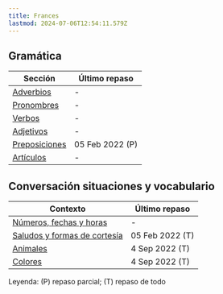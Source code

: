 ```yaml
---
title: Frances
lastmod: 2024-07-06T12:54:11.579Z
---
```


## Gramática

| Sección                        | Último repaso |
| ------------------------------ | ------------- |
| [Adverbios](gramatica/adverbios/)        | -              |
| [Pronombres](gramatica/pronombres/)      | -              |
| [Verbos](gramatica/verbos/)              | -              |
| [Adjetivos](gramatica/adjetivos/)        | -              |
| [Preposiciones](gramatica/preposiciones) | 05 Feb 2022 (P)  |
| [Artículos](gramatica/articulos)         | -              |


## Conversación situaciones y vocabulario

| Contexto                                      | Último repaso |
| --------------------------------------------- | ------------- |
| [Números, fechas y horas](vocabulario/numeros-fecha-hora) |  -            |
| [Saludos y formas de cortesía](vocabulario/salutations)   |  05 Feb 2022 (T)  |
| [Animales](vocabulario/animaux) | 4 Sep 2022 (T) |
| [Colores](vocabulario/couleurs) | 4 Sep 2022 (T) |


Leyenda: (P) repaso parcial; (T) repaso de todo
